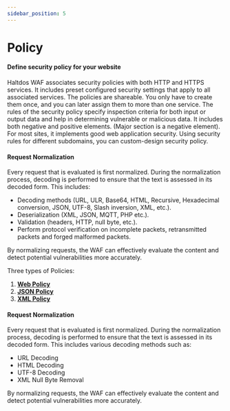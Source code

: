 ```yaml
---
sidebar_position: 5
---
```


# Policy

#### Define security policy for your website

Haltdos WAF associates security policies with both HTTP and HTTPS services. It includes preset configured security settings that apply to all associated services. The policies are shareable. You only have to create them once, and you can later assign them to more than one service. The rules of the security policy specify inspection criteria for both input or output data and help in determining vulnerable or malicious data. It includes both negative and positive elements. (Major section is a negative element). For most sites, it implements good web application security. Using security rules for different subdomains, you can custom-design security policy.

#### Request Normalization  

Every request that is evaluated is first normalized. During the normalization process, decoding is performed to ensure that the text is assessed in its decoded form. This includes:  

- Decoding methods (URL, ULR, Base64, HTML, Recursive, Hexadecimal conversion, JSON, UTF-8, Slash inversion, XML, etc.).  
- Deserialization (XML, JSON, MQTT, PHP etc.).  
- Validation (headers, HTTP, null byte, etc.).  
- Perform protocol verification on incomplete packets, retransmitted packets and forged malformed packets.

By normalizing requests, the WAF can effectively evaluate the content and detect potential vulnerabilities more accurately.

Three types of Policies:
1. [**Web Policy**](web_policy.md)
2. [**JSON Policy**](json_policy.md)
3. [**XML Policy**](xml_policy.md)

#### Request Normalization  

Every request that is evaluated is first normalized. During the normalization process, decoding is performed to ensure that the text is assessed in its decoded form. This includes various decoding methods such as:

- URL Decoding
- HTML Decoding
- UTF-8 Decoding
- XML Null Byte Removal  

By normalizing requests, the WAF can effectively evaluate the content and detect potential vulnerabilities more accurately.

